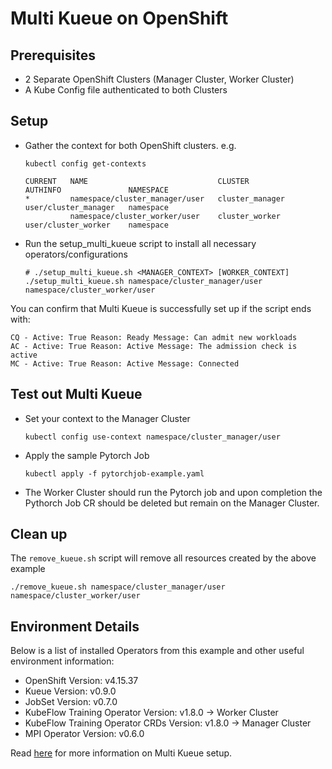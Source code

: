# Multi Kueue on OpenShift
## Prerequisites 
* 2 Separate OpenShift Clusters (Manager Cluster, Worker Cluster)
* A Kube Config file authenticated to both Clusters

## Setup
* Gather the context for both OpenShift clusters. 
  e.g.
  ```
  kubectl config get-contexts

  CURRENT   NAME                             CLUSTER           AUTHINFO               NAMESPACE
  *         namespace/cluster_manager/user   cluster_manager   user/cluster_manager   namespace
            namespace/cluster_worker/user    cluster_worker    user/cluster_worker    namespace
  ```
* Run the setup_multi_kueue script to install all necessary operators/configurations
  ```
  # ./setup_multi_kueue.sh <MANAGER_CONTEXT> [WORKER_CONTEXT]
  ./setup_multi_kueue.sh namespace/cluster_manager/user namespace/cluster_worker/user
  ```

You can confirm that Multi Kueue is successfully set up if the script ends with:
```
CQ - Active: True Reason: Ready Message: Can admit new workloads
AC - Active: True Reason: Active Message: The admission check is active
MC - Active: True Reason: Active Message: Connected
``` 

## Test out Multi Kueue
* Set your context to the Manager Cluster 
  ```
  kubectl config use-context namespace/cluster_manager/user
  ```
* Apply the sample Pytorch Job
  ```
  kubectl apply -f pytorchjob-example.yaml
  ```
* The Worker Cluster should run the Pytorch job and upon completion the Pythorch Job CR should be deleted but remain on the Manager Cluster.

## Clean up
The `remove_kueue.sh` script will remove all resources created by the above example
```
./remove_kueue.sh namespace/cluster_manager/user namespace/cluster_worker/user
```
## Environment Details
Below is a list of installed Operators from this example and other useful environment information:
* OpenShift Version: v4.15.37
* Kueue Version: v0.9.0
* JobSet Version: v0.7.0
* KubeFlow Training Operator Version: v1.8.0 -> Worker Cluster
* KubeFlow Training Operator CRDs Version: v1.8.0 -> Manager Cluster
* MPI Operator Version: v0.6.0

Read [here](https://kueue.sigs.k8s.io/docs/tasks/manage/setup_multikueue/) for more information on Multi Kueue setup.
